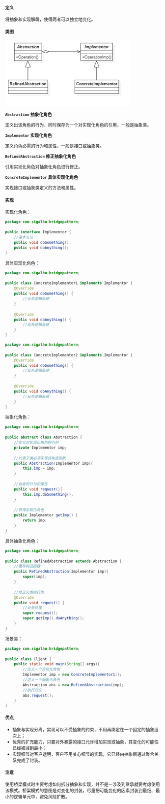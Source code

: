 #### 定义

将抽象和实现解耦，使得两者可以独立地变化。

#### 类图

![](《设计模式之禅》读书笔记--(24)桥梁模式/1.png)

**`Abstraction` 抽象化角色**

定义出该角色的行为，同时保存为一个对实现化角色的引用，一般是抽象类。

**`Implementor` 实现化角色**

定义角色必需的行为和属性，一般是接口或抽象类。

**`RefinedAbstraction` 修正抽象化角色**

引用实现化角色对抽象化角色进行修正。

**`ConcreteImplementor` 具体实现化角色**

实现接口或抽象类定义的方法和属性。

#### 实现

实现化角色：
```java
package com.sigalhu.bridgepattern;

public interface Implementor {
    //基本方法
    public void doSomething();
    public void doAnything();
}
```
具体实现化角色：
```java
package com.sigalhu.bridgepattern;

public class ConcreteImplementor1 implements Implementor {
    @Override
    public void doSomething() {
        //业务逻辑处理
    }

    @Override
    public void doAnything() {
        //业务逻辑处理
    }
}
```
```java
package com.sigalhu.bridgepattern;

public class ConcreteImplementor2 implements Implementor {
    @Override
    public void doSomething() {
        //业务逻辑处理
    }

    @Override
    public void doAnything() {
        //业务逻辑处理
    }
}
```
抽象化角色：
```java
package com.sigalhu.bridgepattern;

public abstract class Abstraction {
    //定义对实现化角色的引用
    private Implementor imp;

    //约束子类必须实现该构造函数
    public Abstraction(Implementor imp){
        this.imp = imp;
    }

    //自身的行为和属性
    public void request(){
        this.imp.doSomething();
    }

    //获得实现化角色
    public Implementor getImp() {
        return imp;
    }
}
```
具体抽象化角色：
```java
package com.sigalhu.bridgepattern;

public class RefinedAbstraction extends Abstraction {
    //覆写构造函数
    public RefinedAbstraction(Implementor imp){
        super(imp);
    }

    //修正父类的行为
    @Override
    public void request() {
        //业务处理
        super.request();
        super.getImp().doAnything();
    }
}
```
场景类：
```java
package com.sigalhu.bridgepattern;

public class Client {
    public static void main(String[] args){
        //定义一个实现化角色
        Implementor imp = new ConcreteImplementor1();
        //定义一个抽象化角色
        Abstraction abs = new RefinedAbstraction(imp);
        //执行行文
        abs.request();
    }
}
```

#### 优点

* 抽象与实现分离，实现可以不受抽象的约束，不用再绑定在一个固定的抽象层次上；
* 优秀的扩充能力，只要对外暴露的接口允许增加实现或抽象，其变化的可能性已经被减到最小；
* 实现细节对客户透明，客户不用关心细节的实现，它已经由抽象层通过聚合关系完成了封装。

#### 注意

使用桥梁模式时主要考虑如何拆分抽象和实现，并不是一涉及到继承就要考虑使用该模式。桥梁模式的意图是对变化的封装，尽量把可能变化的因素封装到最细、最小的逻辑单元中，避免风险扩散。